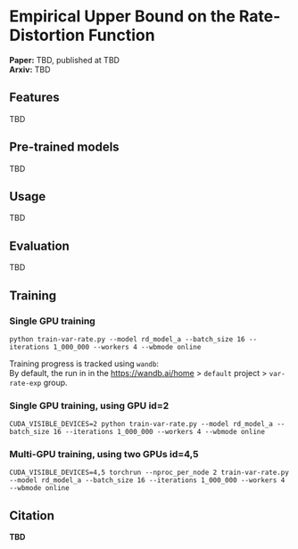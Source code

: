 # Empirical Upper Bound on the Rate-Distortion Function

**Paper:** TBD, published at TBD \
**Arxiv:** TBD


## Features
TBD


## Pre-trained models
TBD


## Usage
TBD


## Evaluation
TBD


## Training

### Single GPU training
```
python train-var-rate.py --model rd_model_a --batch_size 16 --iterations 1_000_000 --workers 4 --wbmode online
```
Training progress is tracked using `wandb`:  \
By default, the run in in the https://wandb.ai/home > `default` project > `var-rate-exp` group.

### Single GPU training, using GPU id=2
```
CUDA_VISIBLE_DEVICES=2 python train-var-rate.py --model rd_model_a --batch_size 16 --iterations 1_000_000 --workers 4 --wbmode online
```

### Multi-GPU training, using two GPUs id=4,5
```
CUDA_VISIBLE_DEVICES=4,5 torchrun --nproc_per_node 2 train-var-rate.py --model rd_model_a --batch_size 16 --iterations 1_000_000 --workers 4 --wbmode online
```


## Citation
**TBD**
